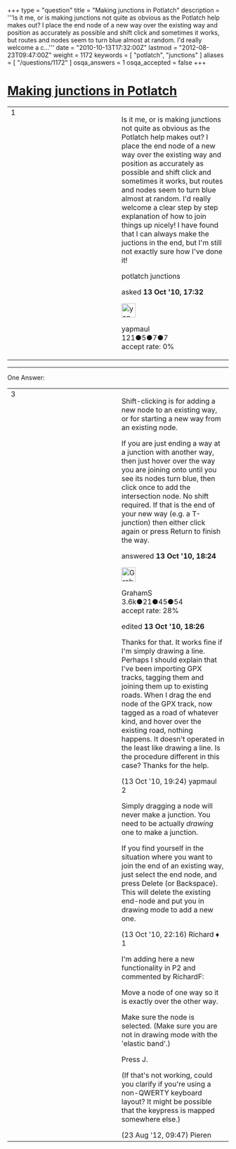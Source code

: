 +++
type = "question"
title = "Making junctions in Potlatch"
description = '''Is it me, or is making junctions not quite as obvious as the Potlatch help makes out? I place the end node of a new way over the existing way and position as accurately as possible and shift click and sometimes it works, but routes and nodes seem to turn blue almost at random. I&#x27;d really welcome a c...'''
date = "2010-10-13T17:32:00Z"
lastmod = "2012-08-23T09:47:00Z"
weight = 1172
keywords = [ "potlatch", "junctions" ]
aliases = [ "/questions/1172" ]
osqa_answers = 1
osqa_accepted = false
+++

<div class="headNormal">

# [Making junctions in Potlatch](/questions/1172/making-junctions-in-potlatch)

</div>

<div id="main-body">

<div id="askform">

<table id="question-table" style="width:100%;">
<colgroup>
<col style="width: 50%" />
<col style="width: 50%" />
</colgroup>
<tbody>
<tr>
<td style="width: 30px; vertical-align: top"><div class="vote-buttons">
<span id="post-1172-upvote" class="ajax-command post-vote up" rel="nofollow" title="I like this post (click again to cancel)"> </span>
<div id="post-1172-score" class="post-score" title="current number of votes">
1
</div>
<span id="post-1172-downvote" class="ajax-command post-vote down" rel="nofollow" title="I dont like this post (click again to cancel)"> </span> <span id="favorite-mark" class="ajax-command favorite-mark" rel="nofollow" title="mark/unmark this question as favorite (click again to cancel)"> </span>
<div id="favorite-count" class="favorite-count">
&#10;</div>
</div></td>
<td><div id="item-right">
<div class="question-body">
<p>Is it me, or is making junctions not quite as obvious as the Potlatch help makes out? I place the end node of a new way over the existing way and position as accurately as possible and shift click and sometimes it works, but routes and nodes seem to turn blue almost at random. I'd really welcome a clear step by step explanation of how to join things up nicely! I have found that I can always make the juctions in the end, but I'm still not exactly sure how I've done it!</p>
</div>
<div id="question-tags" class="tags-container tags">
<span class="post-tag tag-link-potlatch" rel="tag" title="see questions tagged &#39;potlatch&#39;">potlatch</span> <span class="post-tag tag-link-junctions" rel="tag" title="see questions tagged &#39;junctions&#39;">junctions</span>
</div>
<div id="question-controls" class="post-controls">
&#10;</div>
<div class="post-update-info-container">
<div class="post-update-info post-update-info-user">
<p>asked <strong>13 Oct '10, 17:32</strong></p>
<img src="https://secure.gravatar.com/avatar/7804d12c173db8b6c9869b814cf8f5db?s=32&amp;d=identicon&amp;r=g" class="gravatar" width="32" height="32" alt="yapmaul&#39;s gravatar image" />
<p><span>yapmaul</span><br />
<span class="score" title="121 reputation points">121</span><span title="5 badges"><span class="badge1">●</span><span class="badgecount">5</span></span><span title="7 badges"><span class="silver">●</span><span class="badgecount">7</span></span><span title="7 badges"><span class="bronze">●</span><span class="badgecount">7</span></span><br />
<span class="accept_rate" title="Rate of the user&#39;s accepted answers">accept rate:</span> <span title="yapmaul has no accepted answers">0%</span></p>
</div>
</div>
<div id="comments-container-1172" class="comments-container">
&#10;</div>
<div id="comment-tools-1172" class="comment-tools">
&#10;</div>
<div class="clear">
&#10;</div>
<div id="comment-1172-form-container" class="comment-form-container">
&#10;</div>
<div class="clear">
&#10;</div>
</div></td>
</tr>
</tbody>
</table>

------------------------------------------------------------------------

<div class="tabBar">

<span id="sort-top"></span>

<div class="headQuestions">

One Answer:

</div>

</div>

<span id="1175"></span>

<div id="answer-container-1175" class="answer">

<table style="width:100%;">
<colgroup>
<col style="width: 50%" />
<col style="width: 50%" />
</colgroup>
<tbody>
<tr>
<td style="width: 30px; vertical-align: top"><div class="vote-buttons">
<span id="post-1175-upvote" class="ajax-command post-vote up" rel="nofollow" title="I like this post (click again to cancel)"> </span>
<div id="post-1175-score" class="post-score" title="current number of votes">
3
</div>
<span id="post-1175-downvote" class="ajax-command post-vote down" rel="nofollow" title="I dont like this post (click again to cancel)"> </span>
</div></td>
<td><div class="item-right">
<div class="answer-body">
<p>Shift-clicking is for adding a new node to an existing way, or for starting a new way from an existing node.</p>
<p>If you are just ending a way at a junction with another way, then just hover over the way you are joining onto until you see its nodes turn blue, then click once to add the intersection node. No shift required. If that is the end of your new way (e.g. a T-junction) then either click again or press Return to finish the way.</p>
</div>
<div class="answer-controls post-controls">
&#10;</div>
<div class="post-update-info-container">
<div class="post-update-info post-update-info-user">
<p>answered <strong>13 Oct '10, 18:24</strong></p>
<img src="https://secure.gravatar.com/avatar/f61876d1f1d2de794259119cdd596316?s=32&amp;d=identicon&amp;r=g" class="gravatar" width="32" height="32" alt="GrahamS&#39;s gravatar image" />
<p><span>GrahamS</span><br />
<span class="score" title="3635 reputation points"><span>3.6k</span></span><span title="21 badges"><span class="badge1">●</span><span class="badgecount">21</span></span><span title="45 badges"><span class="silver">●</span><span class="badgecount">45</span></span><span title="54 badges"><span class="bronze">●</span><span class="badgecount">54</span></span><br />
<span class="accept_rate" title="Rate of the user&#39;s accepted answers">accept rate:</span> <span title="GrahamS has 7 accepted answers">28%</span></p>
</div>
<div class="post-update-info post-update-info-edited">
<p><span> edited <strong>13 Oct '10, 18:26</strong> </span></p>
</div>
</div>
<div id="comments-container-1175" class="comments-container">
<span id="1176"></span>
<div id="comment-1176" class="comment">
<div id="post-1176-score" class="comment-score">
&#10;</div>
<div class="comment-text">
<p>Thanks for that. It works fine if I'm simply drawing a line. Perhaps I should explain that I've been importing GPX tracks, tagging them and joining them up to existing roads. When I drag the end node of the GPX track, now tagged as a road of whatever kind, and hover over the existing road, nothing happens. It doesn't operated in the least like drawing a line. Is the procedure different in this case? Thanks for the help.</p>
</div>
<div id="comment-1176-info" class="comment-info">
<span class="comment-age">(13 Oct '10, 19:24)</span> <span class="comment-user userinfo">yapmaul</span>
</div>
</div>
<span id="1177"></span>
<div id="comment-1177" class="comment">
<div id="post-1177-score" class="comment-score">
2
</div>
<div class="comment-text">
<p>Simply dragging a node will never make a junction. You need to be actually <em>drawing</em> one to make a junction.</p>
<p>If you find yourself in the situation where you want to join the end of an existing way, just select the end node, and press Delete (or Backspace). This will delete the existing end-node and put you in drawing mode to add a new one.</p>
</div>
<div id="comment-1177-info" class="comment-info">
<span class="comment-age">(13 Oct '10, 22:16)</span> <span class="comment-user userinfo">Richard ♦</span>
</div>
</div>
<span id="15434"></span>
<div id="comment-15434" class="comment">
<div id="post-15434-score" class="comment-score">
1
</div>
<div class="comment-text">
<p>I'm adding here a new functionality in P2 and commented by RichardF:</p>
<p>Move a node of one way so it is exactly over the other way.</p>
<p>Make sure the node is selected. (Make sure you are not in drawing mode with the 'elastic band'.)</p>
<p>Press J.</p>
<p>(If that's not working, could you clarify if you're using a non-QWERTY keyboard layout? It might be possible that the keypress is mapped somewhere else.)</p>
</div>
<div id="comment-15434-info" class="comment-info">
<span class="comment-age">(23 Aug '12, 09:47)</span> <span class="comment-user userinfo">Pieren</span>
</div>
</div>
</div>
<div id="comment-tools-1175" class="comment-tools">
&#10;</div>
<div class="clear">
&#10;</div>
<div id="comment-1175-form-container" class="comment-form-container">
&#10;</div>
<div class="clear">
&#10;</div>
</div></td>
</tr>
</tbody>
</table>

</div>

<div class="paginator-container-left">

</div>

</div>

</div>

